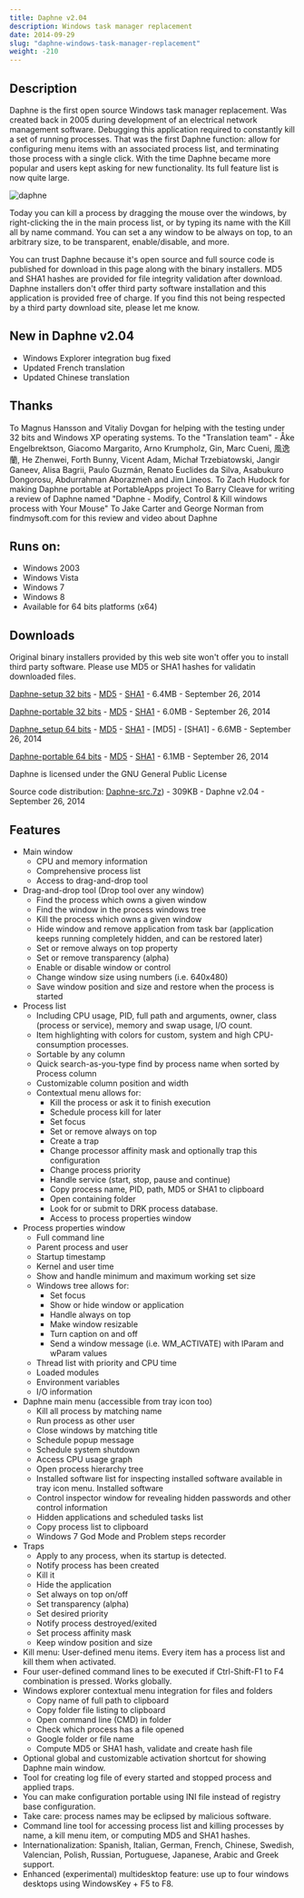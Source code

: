 ```yaml
---
title: Daphne v2.04
description: Windows task manager replacement
date: 2014-09-29
slug: "daphne-windows-task-manager-replacement"
weight: -210
---
```


## Description
Daphne is the first open source Windows task manager replacement.
Was created back in 2005 during development of an electrical network management software.
Debugging this application required to constantly kill a set of running processes.
That was the first Daphne function: allow for configuring menu items with an associated process list, and terminating those process with a single click.
With the time Daphne became more popular and users kept asking for new functionality.
Its full feature list is now quite large.

![daphne](/downloads/legacy/daphne/ScreenShot_1_201.png)

Today you can kill a process by dragging the mouse over the windows, by right-clicking the in the main process list, or by typing its name with the Kill all by name command. You can set a any window to be always on top, to an arbitrary size, to be transparent, enable/disable, and more.

You can trust Daphne because it's open source and full source code is published for download in this page along with the binary installers.
MD5 and SHA1 hashes are provided for file integrity validation after download.
Daphne installers don't offer third party software installation and this application is provided free of charge.
If you find this not being respected by a third party download site, please let me know.

## New in Daphne v2.04
* Windows Explorer integration bug fixed
* Updated French translation
* Updated Chinese translation

## Thanks
To Magnus Hansson and Vitaliy Dovgan for helping with the testing under 32 bits and Windows XP operating systems.
To the "Translation team" - Åke Engelbrektson, Giacomo Margarito, Arno Krumpholz, Gin, Marc Cueni, 風逸蘭, He Zhenwei, Forth Bunny, Vicent Adam, Michał Trzebiatowski, Jangir Ganeev, Alisa Bagrii, Paulo Guzmán, Renato Euclides da Silva, Asabukuro Dongorosu, Abdurrahman Aborazmeh and Jim Lineos.
To Zach Hudock for making Daphne portable at PortableApps project
To Barry Cleave for writing a review of Daphne named "Daphne - Modify, Control & Kill windows process with Your Mouse"
To Jake Carter and George Norman from findmysoft.com for this review and video about Daphne

## Runs on:
* Windows 2003
* Windows Vista
* Windows 7
* Windows 8
* Available for 64 bits platforms (x64)

## Downloads
Original binary installers provided by this web site won't offer you to install third party software.
Please use MD5 or SHA1 hashes for validatin downloaded files.

[Daphne-setup 32 bits](/downloads/legacy/daphne/Daphne_setup_x86.msi) - [MD5](/downloads/legacy/daphne/Daphne_setup_x86.msi.md5) - [SHA1](/downloads/legacy/daphne/Daphne_setup_x86.msi.sha1) - 6.4MB - September 26, 2014

[Daphne-portable 32 bits](/downloads/legacy/daphne/Daphne_setup_x86.zip) - [MD5](/downloads/legacy/daphne/Daphne_setup_x86.zip.md5) - [SHA1](/downloads/legacy/daphne/Daphne_setup_x86.zip.sha1) - 6.0MB - September 26, 2014

[Daphne_setup 64 bits](/downloads/legacy/daphne/Daphne_setup_x64.msi) - [MD5](/downloads/legacy/daphne/Daphne_setup_x64.msi.md5) - [SHA1](/downloads/legacy/daphne/Daphne_setup_x64.msi.sha1) - [MD5] - [SHA1] - 6.6MB - September 26, 2014

[Daphne-portable 64 bits](/downloads/legacy/daphne/Daphne_portable_x64.zip) - [MD5](/downloads/legacy/daphne/Daphne_portable_x64.zip.md5) - [SHA1](/downloads/legacy/daphne/Daphne_portable_x64.zip.sha1) - 6.1MB - September 26, 2014

Daphne is licensed under the GNU General Public License

Source code distribution:
[Daphne-src.7z](/downloads/legacy/daphne/Daphne-src.7z)) - 309KB - Daphne v2.04 - September 26, 2014

## Features
* Main window
  * CPU and memory information
  * Comprehensive process list
  * Access to drag-and-drop tool
* Drag-and-drop tool (Drop tool over any window)
  * Find the process which owns a given window
  * Find the window in the process windows tree
  * Kill the process which owns a given window
  * Hide window and remove application from task bar (application keeps running completely hidden, and can be restored later)
  * Set or remove always on top property
  * Set or remove transparency (alpha)
  * Enable or disable window or control
  * Change window size using numbers (i.e. 640x480)
  * Save window position and size and restore when the process is started
* Process list
  * Including CPU usage, PID, full path and arguments, owner, class (process or service), memory and swap usage, I/O count.
  * Item highlighting with colors for custom, system and high CPU-consumption processes.
  * Sortable by any column
  * Quick search-as-you-type find by process name when sorted by Process column
  * Customizable column position and width
  * Contextual menu allows for:
    * Kill the process or ask it to finish execution
    * Schedule process kill for later
    * Set focus
    * Set or remove always on top
    * Create a trap
    * Change processor affinity mask and optionally trap this configuration
    * Change process priority
    * Handle service (start, stop, pause and continue)
    * Copy process name, PID, path, MD5 or SHA1 to clipboard
    * Open containing folder
    * Look for or submit to DRK process database.
    * Access to process properties window
* Process properties window
  * Full command line
  * Parent process and user
  * Startup timestamp
  * Kernel and user time
  * Show and handle minimum and maximum working set size
  * Windows tree allows for:
    * Set focus
    * Show or hide window or application
    * Handle always on top
    * Make window resizable
    * Turn caption on and off
    * Send a window message (i.e. WM_ACTIVATE) with lParam and wParam values
  * Thread list with priority and CPU time
  * Loaded modules
  * Environment variables
  * I/O information
* Daphne main menu (accessible from tray icon too)
  * Kill all process by matching name
  * Run process as other user
  * Close windows by matching title
  * Schedule popup message
  * Schedule system shutdown
  * Access CPU usage graph
  * Open process hierarchy tree
  * Installed software list for inspecting installed software available in tray icon menu. Installed software
  * Control inspector window for revealing hidden passwords and other control information
  * Hidden applications and scheduled tasks list
  * Copy process list to clipboard
  * Windows 7 God Mode and Problem steps recorder
* Traps
  * Apply to any process, when its startup is detected.
  * Notify process has been created
  * Kill it
  * Hide the application
  * Set always on top on/off
  * Set transparency (alpha)
  * Set desired priority
  * Notify process destroyed/exited
  * Set process affinity mask
  * Keep window position and size
* Kill menu: User-defined menu items. Every item has a process list and kill them when activated.
* Four user-defined command lines to be executed if Ctrl-Shift-F1 to F4 combination is pressed. Works globally.
* Windows explorer contextual menu integration for files and folders
  * Copy name of full path to clipboard
  * Copy folder file listing to clipboard
  * Open command line (CMD) in folder
  * Check which process has a file opened
  * Google folder or file name
  * Compute MD5 or SHA1 hash, validate and create hash file
* Optional global and customizable activation shortcut for showing Daphne main window.
* Tool for creating log file of every started and stopped process and applied traps.
* You can make configuration portable using INI file instead of registry base configuration.
* Take care: process names may be eclipsed by malicious software.
* Command line tool for accessing process list and killing processes by name, a kill menu item, or computing MD5 and SHA1 hashes.
* Internationalization: Spanish, Italian, German, French, Chinese, Swedish, Valencian, Polish, Russian, Portuguese, Japanese, Arabic and Greek support.
* Enhanced (experimental) multidesktop feature: use up to four windows desktops using WindowsKey + F5 to F8.